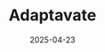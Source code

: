---  
layout: startup_page  
title: "Adaptavate"  
id: "adaptavate.com"  
permalink: "/adaptavateadaptavate.com04232025/"  
website: "http://www.adaptavate.com/"  
funding_round: "Pre-Series A"  
funding_amount: "£2.7M"  
investors: "Undivided Ventures, Skreenhouse Ventures by SigmaRoc"  
about: "Adaptavate develops and industrializes low-carbon and carbon-negative construction materials. Their flagship product, Breathaboard, is a sustainable plasterboard alternative that reduces carbon emissions. The company aims to transform the construction industry with its planet-positive materials."  
markets: "Construction Materials"  
hq: "Bristol, England, United Kingdom"  
founded_year: "2014"  
linkedin: "https://www.linkedin.com/company/adaptavate-limited/"  
twitter: ""  
instagram: ""  
facebook: ""  
crunchbase: ""  
pitchbook: ""  

date_display: "23-Apr-2025"  
date: "2025-04-23"

# SEO Optimization  
meta_title: "Adaptavate - Pre-Series A Funding (£2.7M)"  
meta_description: "Adaptavate, Adaptavate develops and industrializes low-carbon and carbon-negative construction materials. Their flagship product, Breathaboard, is a sustainable p..."  
meta_keywords: "Adaptavate, Construction Materials, Pre-Series A funding"  
canonical_url: "https://startup.projectstartups.com/adaptavateadaptavate.com04232025/"  
---